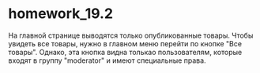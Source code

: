 ﻿# homework_19.2

На главной странице выводятся только опубликованные товары. Чтобы увидеть все товары, нужно в главном меню перейти по кнопке "Все товары". Однако, эта кнопка видна толькао пользователям, которые входят в группу "moderator" и имеют специальные права.
